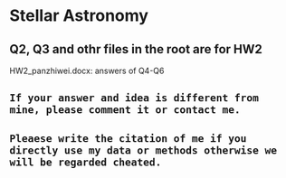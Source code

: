 # Stellar Astronomy

## Q2, Q3 and othr files in the root are for HW2
HW2_panzhiwei.docx: answers of Q4-Q6  
## `If your answer and idea is different from mine, please comment it or contact me.` 
## `Pleaese write the citation of me if you directly use my data or methods otherwise we will be regarded cheated.`




